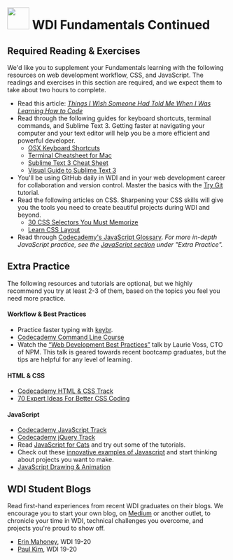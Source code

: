 # <img src="https://cloud.githubusercontent.com/assets/7833470/10423298/ea833a68-7079-11e5-84f8-0a925ab96893.png" width="50"> WDI Fundamentals Continued

## Required Reading & Exercises

We'd like you to supplement your Fundamentals learning with the following resources on web development workflow, CSS, and JavaScript. The readings and exercises in this section are required, and we expect them to take about two hours to complete.

* Read this article: <a href="https://medium.com/@cecilycarver/things-i-wish-someone-had-told-me-when-i-was-learning-how-to-code-565fc9dcb329" target="_blank"><em>Things I Wish Someone Had Told Me When I Was Learning How to Code</em></a>
* Read through the following guides for keyboard shortcuts, terminal commands, and Sublime Text 3. Getting faster at navigating your computer and your text editor will help you be a more efficient and powerful developer.
  * <a href="http://sublime-text-unofficial-documentation.readthedocs.org/en/latest/reference/keyboard_shortcuts_osx.html" target="_blank">OSX Keyboard Shortcuts</a>
  * <a href="https://github.com/0nn0/terminal-mac-cheatsheet/wiki/Terminal-Cheatsheet-for-Mac-(-basics-)" target="_blank">Terminal Cheatsheet for Mac</a>
  * <a href="http://www.cheatography.com/martinprins/cheat-sheets/sublime-text-3-osx/" target="_blank">Sublime Text 3 Cheat Sheet</a>
  * <a href="https://scotch.io/bar-talk/the-complete-visual-guide-to-sublime-text-3-getting-started-and-keyboard-shortcuts" target="_blank">Visual Guide to Sublime Text 3</a>
* You'll be using GitHub daily in WDI and in your web development career for collaboration and version control. Master the basics with the <a href="https://try.github.io" target="_blank">Try Git</a> tutorial.
* Read the following articles on CSS. Sharpening your CSS skills will give you the tools you need to create beautiful projects during WDI and beyond.
  * <a href="http://code.tutsplus.com/tutorials/the-30-css-selectors-you-must-memorize--net-16048" target="_blank">30 CSS Selectors You Must Memorize</a>
  * <a href="http://learnlayout.com" target="_blank">Learn CSS Layout</a>
* Read through <a href="https://www.codecademy.com/articles/glossary-javascript" target="_blank">Codecademy's JavaScript Glossary</a>. <em>For more in-depth JavaScript practice, see the <a href="#javascript">JavaScript section</a> under "Extra Practice".</em>

## Extra Practice

The following resources and tutorials are optional, but we highly recommend you try at least 2-3 of them, based on the topics you feel you need more practice.

#### Workflow & Best Practices

* Practice faster typing with <a href="http://www.keybr.com" target="_blank">keybr</a>.
* <a href="https://www.codecademy.com/en/courses/learn-the-command-line" target="_blank">Codecademy Command Line Course</a>
* Watch the <a href="https://www.youtube.com/watch?v=zqBgyRTKxfA" target="_blank">“Web Development Best Practices”</a> talk by Laurie Voss, CTO of NPM. This talk is geared towards recent bootcamp graduates, but the tips are helpful for any level of learning.

#### HTML & CSS

* <a href="https://www.codecademy.com/en/tracks/web" target="_blank">Codecademy HTML & CSS Track</a>
* <a href="https://hackhands.com/70-Expert-Ideas-For-Better-CSS-Coding" target="_blank">70 Expert Ideas For Better CSS Coding</a>

#### JavaScript

* <a href="https://www.codecademy.com/tracks/javascript">Codecademy JavaScript Track</a>
* <a href="https://www.codecademy.com/tracks/jquery" target="_blank">Codecademy jQuery Track</a>
* Read <a href="http://jsforcats.com" target="_blank">JavaScript for Cats</a> and try out some of the tutorials.
* Check out these <a href="http://www.creativebloq.com/web-design/examples-of-javascript-1233964" target="_blank">innovative examples of Javascript</a> and start thinking about projects you want to make.
* <a href="https://www.khanacademy.org/computing/computer-programming/programming" target="_blank">JavaScript Drawing & Animation</a>

## WDI Student Blogs

Read first-hand experiences from recent WDI graduates on their blogs. We encourage you to start your own blog, on <a href="https://medium.com" target="_blank">Medium</a> or another outlet, to chronicle your time in WDI, technical challenges you overcome, and projects you're proud to show off.

* <a href="https://medium.com/@ErinTheRad" target="_blank">Erin Mahoney</a>, WDI 19-20
* <a href="https://medium.com/@paulkim517">Paul Kim</a>, WDI 19-20
